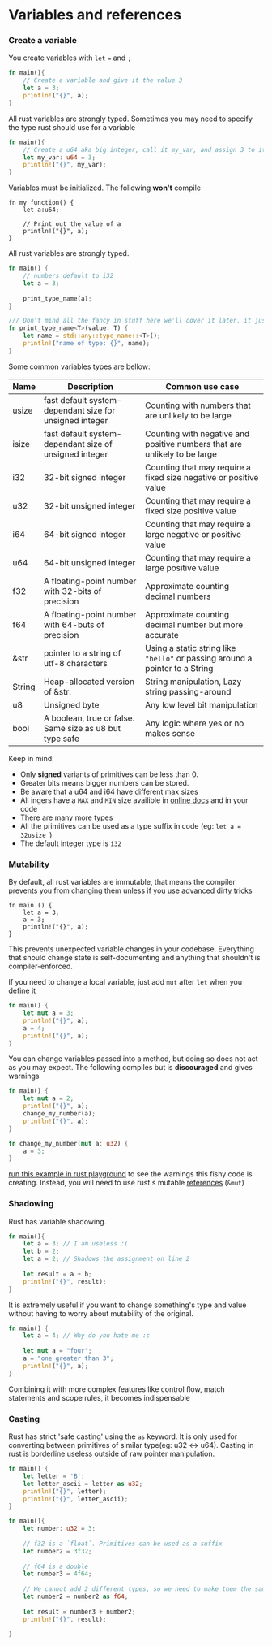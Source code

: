 # Variables and references

### Create a variable
You create variables with `let` `=` and `;`
```rust
fn main(){
    // Create a variable and give it the value 3
    let a = 3;
    println!("{}", a);
}
```

All rust variables are strongly typed. Sometimes you may need to specify the type rust should use for a variable
```rust
fn main(){
    // Create a u64 aka big integer, call it my_var, and assign 3 to it.  
    let my_var: u64 = 3;
    println!("{}", my_var);
}
```

Variables must be initialized. The following **won't** compile
```rust, compile_fail
fn my_function() {
    let a:u64;
    
    // Print out the value of a
    println!("{}", a);
}
```

All rust variables are strongly typed.
```rust
fn main() {
    // numbers default to i32
    let a = 3;
    
    print_type_name(a);
}

/// Don't mind all the fancy in stuff here we'll cover it later, it just prints out a variable's type name
fn print_type_name<T>(value: T) {
    let name = std::any::type_name::<T>();
    println!("name of type: {}", name);
}
```


Some common variables types are bellow:

| Name    | Description                                             | Common use case                                                              |
|---------|---------------------------------------------------------|------------------------------------------------------------------------------|
| usize   | fast default system-dependant size for unsigned integer | Counting with numbers that are unlikely to be large                          | 
| isize   | fast default system-dependant size of unsigned integer  | Counting with negative and positive numbers that are unlikely to be large    |
| i32     | 32-bit signed integer                                   | Counting that may require a fixed size negative or positive value            |
| u32     | 32-bit unsigned integer                                 | Counting that may require a fixed size positive value                        |
| i64     | 64-bit signed integer                                   | Counting that may require a large negative or positive value                 |
| u64     | 64-bit unsigned integer                                 | Counting that may require a large positive value                             |
| f32     | A floating-point number with 32-bits of precision       | Approximate counting decimal numbers                                         |
| f64     | A floating-point number with 64-buts of precision       | Approximate counting decimal number but more accurate                        |
| &str    | pointer to a string of utf-8 characters                 | Using a static string like `"hello"` or passing around a pointer to a String |
| String  | Heap-allocated version of &str.                         | String manipulation, Lazy string passing-around                              |
| u8      | Unsigned byte                                           | Any low level bit manipulation                                               |
| bool    | A boolean, true or false. Same size as u8 but type safe | Any logic where yes or no makes sense                                        |
Keep in mind:
- Only **signed** variants of primitives can be less than 0. 
- Greater bits means bigger numbers can be stored. 
- Be aware that a u64 and i64 have different max sizes
- All ingers have a `MAX` and `MIN` size availible in [online docs](https://doc.rust-lang.org/std/primitive.i64.html#associatedconstant.MIN) and in your code
- There are many more types
- All the primitives can be used as a type suffix in code (eg: `let a = 32usize `)
- The default integer type is `i32`

### Mutability
By default, all rust variables are immutable, that means the compiler prevents you from changing them unless if you use [advanced dirty tricks](/dirty_tricks/change_non_mutable_variable.md)
```rust, compile_fail
fn main () {
    let a = 3;
    a = 3;
    println!("{}", a);
}
```
This prevents unexpected variable changes in your codebase. Everything that should change state is self-documenting and anything that shouldn't is compiler-enforced.

If you need to change a local variable, just add `mut` after `let` when you define it
```rust
fn main() {
    let mut a = 3;
    println!("{}", a);
    a = 4;
    println!("{}", a);
}
```

You can change variables passed into a method, but doing so does not act as you may expect. The following compiles but is **discouraged** and gives warnings
```rust
fn main() {
    let mut a = 2;
    println!("{}", a);
    change_my_number(a);
    println!("{}", a);
}

fn change_my_number(mut a: u32) {
    a = 3;
}
```
[run this example in rust playground](https://play.rust-lang.org/?version=stable&mode=debug&edition=2021&gist=b9412c2085dca3613c2f66041c332c78) to see the warnings this fishy code is creating.
Instead, you will need to use rust's mutable [references](/references/references.md#mutable) (`&mut`)

### Shadowing
Rust has variable shadowing.
```rust
fn main(){
    let a = 3; // I am useless :(
    let b = 2;
    let a = 2; // Shadows the assignment on line 2
    
    let result = a + b;
    println!("{}", result);
}
```

It is extremely useful if you want to change something's type and value without having to worry about mutability of the original.
```rust
fn main() {
    let a = 4; // Why do you hate me :c
    
    let mut a = "four";
    a = "one greater than 3";
    println!("{}", a);
}
```
Combining it with more complex features like control flow, match statements and scope rules, it becomes indispensable

### Casting
Rust has strict 'safe casting' using the `as` keyword. 
It is only used for converting between primitives of similar type(eg: u32 <-> u64). 
Casting in rust is borderline useless outside of raw pointer manipulation.
```rust
fn main() {
    let letter = 'B';
    let letter_ascii = letter as u32;
    println!("{}", letter);
    println!("{}", letter_ascii);
}
```

```rust
fn main(){
    let number: u32 = 3;
    
    // f32 is a `float`. Primitives can be used as a suffix
    let number2 = 3f32;
    
    // f64 is a double
    let number3 = 4f64;
    
    // We cannot add 2 different types, so we need to make them the same before we try to add them
    let number2 = number2 as f64;
    
    let result = number3 + number2;
    println!("{}", result);
    
}
```

